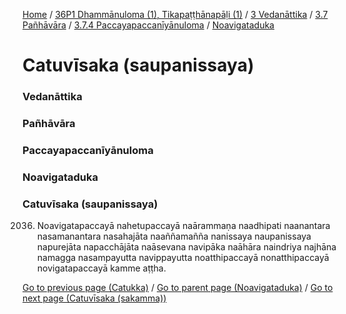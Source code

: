 
[Home](/) / [36P1 Dhammānuloma (1), Tikapaṭṭhānapāḷi (1)](../../../../../36P1.md) / [3 Vedanāttika](../../../../3.md) / [3.7 Pañhāvāra](../../../3.7.md) / [3.7.4 Paccayapaccanīyānuloma](../../3.7.4.md) / [Noavigataduka](../Noavigataduka.md)

# Catuvīsaka (saupanissaya)

### Vedanāttika

### Pañhāvāra

### Paccayapaccanīyānuloma

### Noavigataduka

### Catuvīsaka (saupanissaya)

2036. Noavigatapaccayā nahetupaccayā naārammaṇa naadhipati naanantara nasamanantara nasahajāta naaññamañña nanissaya naupanissaya napurejāta napacchājāta naāsevana navipāka naāhāra naindriya najhāna namagga nasampayutta navippayutta noatthipaccayā nonatthipaccayā novigatapaccayā kamme aṭṭha.

[Go to previous page (Catukka)](Catukka.md) / [Go to parent page (Noavigataduka)](../Noavigataduka.md) / [Go to next page (Catuvīsaka (sakamma))](atuvisaka_sakamma.md)


